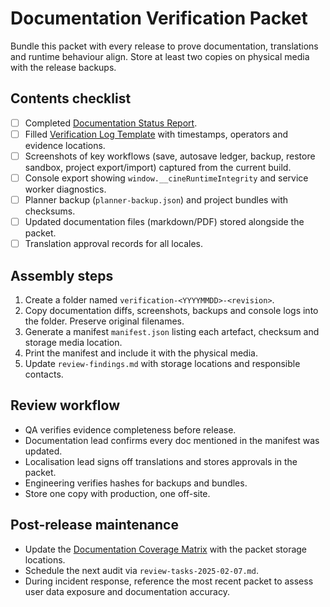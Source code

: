 # Documentation Verification Packet

Bundle this packet with every release to prove documentation, translations and
runtime behaviour align. Store at least two copies on physical media with the
release backups.

## Contents checklist

- [ ] Completed [Documentation Status Report](documentation-status-report-template.md).
- [ ] Filled [Verification Log Template](verification-log-template.md) with
      timestamps, operators and evidence locations.
- [ ] Screenshots of key workflows (save, autosave ledger, backup, restore
      sandbox, project export/import) captured from the current build.
- [ ] Console export showing `window.__cineRuntimeIntegrity` and service worker
      diagnostics.
- [ ] Planner backup (`planner-backup.json`) and project bundles with checksums.
- [ ] Updated documentation files (markdown/PDF) stored alongside the packet.
- [ ] Translation approval records for all locales.

## Assembly steps

1. Create a folder named `verification-<YYYYMMDD>-<revision>`.
2. Copy documentation diffs, screenshots, backups and console logs into the
   folder. Preserve original filenames.
3. Generate a manifest `manifest.json` listing each artefact, checksum and
   storage media location.
4. Print the manifest and include it with the physical media.
5. Update `review-findings.md` with storage locations and responsible contacts.

## Review workflow

- QA verifies evidence completeness before release.
- Documentation lead confirms every doc mentioned in the manifest was updated.
- Localisation lead signs off translations and stores approvals in the packet.
- Engineering verifies hashes for backups and bundles.
- Store one copy with production, one off-site.

## Post-release maintenance

- Update the [Documentation Coverage Matrix](documentation-coverage-matrix.md)
  with the packet storage locations.
- Schedule the next audit via `review-tasks-2025-02-07.md`.
- During incident response, reference the most recent packet to assess user data
  exposure and documentation accuracy.
